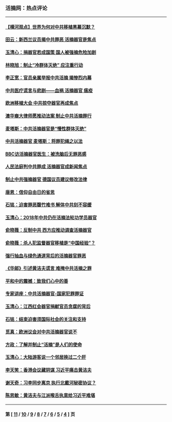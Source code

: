 ### 活摘网：热点评论
---
#### [【横河观点】世界为何对中共移植黑幕沉默？](../../pages/nf5879/n13244249.md?11290430) 
#### [田云：新西兰议员揭中共罪恶 活摘器官是焦点](../../pages/nf5879/n13070629.md?11290430) 
#### [玉清心：捐器官若成国策 国人被强摘危险加剧](../../pages/nf5879/n12802713.md?11290430) 
#### [林晓旭：制止“冷群体灭绝” 应注重行动](../../pages/nf5879/n12779736.md?11290430) 
#### [李正宽：官员亲属举报中共活摘 揭惨烈内幕](../../pages/nf5879/n12684490.md?11290430) 
#### [中共医疗谎言与悲剧——血祸 活摘器官 瘟疫](../../pages/nf5879/n12372103.md?11290430) 
#### [欧洲移植大会 中共掠夺器官再成焦点](../../pages/nf5879/n11538883.md?11290430) 
#### [澳华裔大律师愿推动法案 制止中共活摘罪行](../../pages/nf5879/n11377039.md?11290430) 
#### [麦塔斯：中共活摘器官是“慢性群体灭绝”](../../pages/nf5879/n11350529.md?11290430) 
#### [中共活摘器官 麦塔斯：将罪犯绳之以法](../../pages/nf5879/n11347973.md?11290430) 
#### [BBC访活摘器官医生：被洗脑后无罪恶感](../../pages/nf5879/n11335935.md?11290430) 
#### [人民法庭判中共罪成 活摘器官成新闻焦点](../../pages/nf5879/n11331578.md?11290430) 
#### [制止中共强摘器官 德国议员建议修改法律](../../pages/nf5879/n11249451.md?11290430) 
#### [唐恩：信仰自由日的省思](../../pages/nf5879/n11003525.md?11290430) 
#### [石铭：迫害罪恶罄竹难书  解体中共刻不容缓](../../pages/nf5879/n10942855.md?11290430) 
#### [玉清心：2018年中共仍在活摘法轮功学员器官](../../pages/nf5879/n10914646.md?11290430) 
#### [俞晓薇：反制中共 西方应推动调查活摘器官](../../pages/nf5879/n10794671.md?11290430) 
#### [俞晓薇：杀人犯监督器官移植是“中国经验”？](../../pages/nf5879/n10466427.md?11290430) 
#### [强行抽血与绿色通道背后的活摘器官罪恶](../../pages/nf5879/n10004708.md?11290430) 
#### [《华邮》引述黄洁夫谎言 难掩中共活摘之罪](../../pages/nf5879/n9642309.md?11290430) 
#### [平和中的震撼：致我们心中的善](../../pages/nf5879/n9021123.md?11290430) 
#### [专家讲座：中共活摘器官-国家犯罪罪证](../../pages/nf5879/n8828153.md?11290430) 
#### [玉清心：江西红会器官捐献官员贪腐的背后](../../pages/nf5879/n8522122.md?11290430) 
#### [石铭：结束迫害须国际社会的关注和支持](../../pages/nf5879/n8443497.md?11290430) 
#### [觅真：欧洲议会对中共活摘器官说不](../../pages/nf5879/n8337486.md?11290430) 
#### [方政：了解并制止“活摘”是人们的使命](../../pages/nf5879/n8329214.md?11290430) 
#### [玉清心：大陆游客说一个邻居换过二个肝](../../pages/nf5879/n8291404.md?11290430) 
#### [李天笑：香港会议藏阴谋 习近平痛击黄洁夫](../../pages/nf5879/n8241459.md?11290430) 
#### [谢天奇：习李同步离京 执行北戴河秘密协议？](../../pages/nf5879/n8230418.md?11290430) 
#### [陈思敏：黄洁夫与江派喉舌执意给习近平难堪](../../pages/nf5879/n8222166.md?11290430) 

---
#### 第 [ [11](./11.md?11290430) / [10](./10.md?11290430) / [9](./9.md?11290430) / [8](./8.md?11290430) / [7](./7.md?11290430) / [6](./6.md?11290430) / [5](./5.md?11290430) / [4](./4.md?11290430) ] 页
